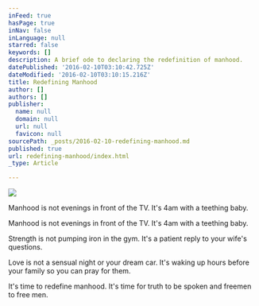```yaml
---
inFeed: true
hasPage: true
inNav: false
inLanguage: null
starred: false
keywords: []
description: A brief ode to declaring the redefinition of manhood.
datePublished: '2016-02-10T03:10:42.725Z'
dateModified: '2016-02-10T03:10:15.216Z'
title: Redefining Manhood
author: []
authors: []
publisher:
  name: null
  domain: null
  url: null
  favicon: null
sourcePath: _posts/2016-02-10-redefining-manhood.md
published: true
url: redefining-manhood/index.html
_type: Article

---
```

![](https://the-grid-user-content.s3-us-west-2.amazonaws.com/31df30de-7dfa-4360-924c-6337092ff948.jpg)

Manhood is not evenings in front of the TV.  It's 4am with a teething baby.

Manhood is not evenings in front of the TV.  It's 4am with a teething baby.

Strength is not pumping iron in the gym.  It's a patient reply to your wife's questions.

Love is not a sensual night or your dream car.  It's waking up hours before your family so you can pray for them.

It's time to redefine manhood.  It's time for truth to be spoken and freemen to free men.